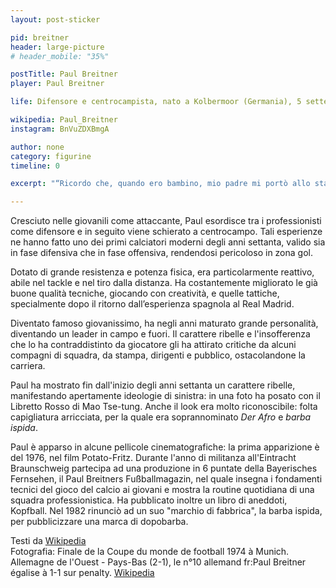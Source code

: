```yaml
---
layout: post-sticker

pid: breitner
header: large-picture
# header_mobile: "35%"

postTitle: Paul Breitner
player: Paul Breitner

life: Difensore e centrocampista, nato a Kolbermoor (Germania), 5 settembre 1951

wikipedia: Paul_Breitner
instagram: BnVuZDXBmgA

author: none
category: figurine
timeline: 0

excerpt: "“Ricordo che, quando ero bambino, mio padre mi portò allo stadio 'Da Luz' di Lisbona a vedere Benfica-Bayern. Non dimenticherò mai di aver visto dei giocatori incredibili in campo: Franz Beckenbauer, Gerd Muller, Sepp Maier e Paul Breitner. Era veramente un gruppo super.”(José Mourinho)"

---
```

Cresciuto nelle giovanili come attaccante, Paul esordisce tra i professionisti come difensore e in seguito viene schierato a centrocampo. Tali esperienze ne hanno fatto uno dei primi calciatori moderni degli anni settanta, valido sia in fase difensiva che in fase offensiva, rendendosi pericoloso in zona gol.

Dotato di grande resistenza e potenza fisica, era particolarmente reattivo, abile nel tackle e nel tiro dalla distanza. Ha costantemente migliorato le già buone qualità tecniche, giocando con creatività, e quelle tattiche, specialmente dopo il ritorno dall’esperienza spagnola al Real Madrid.

Diventato famoso giovanissimo, ha negli anni maturato grande personalità, diventando un leader in campo e fuori. Il carattere ribelle e l'insofferenza che lo ha contraddistinto da giocatore gli ha attirato critiche da alcuni compagni di squadra, da stampa, dirigenti e pubblico, ostacolandone la carriera.

Paul ha mostrato fin dall'inizio degli anni settanta un carattere ribelle, manifestando apertamente ideologie di sinistra: in una foto ha posato con il Libretto Rosso di Mao Tse-tung. Anche il look era molto riconoscibile: folta capigliatura arricciata, per la quale era soprannominato _Der Afro_ e _barba ispida_.

Paul è apparso in alcune pellicole cinematografiche: la prima apparizione è del 1976, nel film Potato-Fritz. Durante l'anno di militanza all'Eintracht Braunschweig partecipa ad una produzione in 6 puntate della Bayerisches Fernsehen, il Paul Breitners Fußballmagazin, nel quale insegna i fondamenti tecnici del gioco del calcio ai giovani e mostra la routine quotidiana di una squadra professionistica. Ha pubblicato inoltre un libro di aneddoti, Kopfball. Nel 1982 rinunciò ad un suo "marchio di fabbrica", la barba ispida, per pubblicizzare una marca di dopobarba.



<div class="post-disclaimer">Testi da <a title="Paul Breitner" href="https://it.wikipedia.org/wiki/Paul_Breitner" target="_blank">Wikipedia</a>
</div>

<div class="post-disclaimer">Fotografia: Finale de la Coupe du monde de football 1974 à Munich. Allemagne de l'Ouest - Pays-Bas (2-1), le n°10 allemand fr:Paul Breitner égalise à 1-1 sur penalty. <a href="https://it.wikipedia.org/wiki/Paul_Breitner#/media/File:Paul_Breitner_penalty_1974.jpg" target="_blank">Wikipedia</a>
</div>
